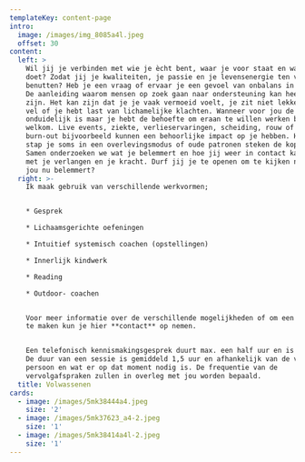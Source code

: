 ```yaml
---
templateKey: content-page
intro:
  image: /images/img_8085a4l.jpeg
  offset: 30
content:
  left: >
    Wil jij je verbinden met wie je ècht bent, waar je voor staat en wat je
    doet? Zodat jij je kwaliteiten, je passie en je levensenergie ten volle kan
    benutten? Heb je een vraag of ervaar je een gevoel van onbalans in je leven?
    De aanleiding waarom mensen op zoek gaan naar ondersteuning kan heel divers
    zijn. Het kan zijn dat je je vaak vermoeid voelt, je zit niet lekker in je
    vel of je hebt last van lichamelijke klachten. Wanneer voor jou de oorzaak
    onduidelijk is maar je hebt de behoefte om eraan te willen werken ben je
    welkom. Live events, ziekte, verlieservaringen, scheiding, rouw of een
    burn-out bijvoorbeeld kunnen een behoorlijke impact op je hebben. Hierdoor
    stap je soms in een overlevingsmodus of oude patronen steken de kop op.
    Samen onderzoeken we wat je belemmert en hoe jij weer in contact kan komen
    met je verlangen en je kracht. Durf jij je te openen om te kijken naar wat
    jou nu belemmert?
  right: >-
    Ik maak gebruik van verschillende werkvormen;


    * Gesprek

    * Lichaamsgerichte oefeningen

    * Intuitief systemisch coachen (opstellingen)

    * Innerlijk kindwerk

    * Reading

    * Outdoor- coachen


    Voor meer informatie over de verschillende mogelijkheden of om een afspraak
    te maken kun je hier **contact** op nemen.


    Een telefonisch kennismakingsgesprek duurt max. een half uur en is gratis.
    De duur van een sessie is gemiddeld 1,5 uur en afhankelijk van de vraag, de
    persoon en wat er op dat moment nodig is. De frequentie van de
    vervolgafspraken zullen in overleg met jou worden bepaald.
  title: Volwassenen
cards:
  - image: /images/5mk38444a4.jpeg
    size: '2'
  - image: /images/5mk37623_a4-2.jpeg
    size: '1'
  - image: /images/5mk38414a4l-2.jpeg
    size: '1'
---
```


